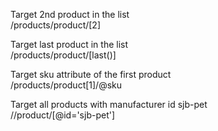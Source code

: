 Target 2nd product in the list <br />
/products/product/[2]


Target last product in the list <br />
/products/product/[last()]

Target sku attribute of the first product <br />
/products/product[1]/@sku

Target all products with manufacturer id sjb-pet <br />
//product/[@id='sjb-pet']
